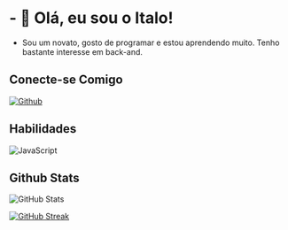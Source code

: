 
# - 👋 Olá, eu sou o Italo!

- Sou um novato, gosto de programar e estou aprendendo muito. Tenho bastante interesse em back-and. 

## Conecte-se Comigo
[![Github](https://img.shields.io/badge/Github-000?style=for-the-badge&logo=Github&logoColor=0E76A8)](https://github.com/Akurejs/) 


## Habilidades
![JavaScript](https://img.shields.io/badge/JavaScript-000?style=for-the-badge&logo=javascript)


## Github Stats
![GitHub Stats](https://github-readme-stats.vercel.app/api?username=Akurejs&theme=transparent&bg_color=000&border_color=30A3DC&show_icons=true&icon_color=30A3DC&title_color=fff&text_color=FFF&hide_title=true)

[![GitHub Streak](https://streak-stats.demolab.com/?user=Akurejs&theme=bear&background=000&border=30A3DC&dates=FFF)](https://github.com/Akurejs)
